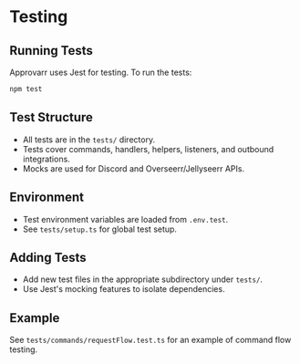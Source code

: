 # Testing

## Running Tests

Approvarr uses Jest for testing. To run the tests:

```bash
npm test
```

## Test Structure

- All tests are in the `tests/` directory.
- Tests cover commands, handlers, helpers, listeners, and outbound integrations.
- Mocks are used for Discord and Overseerr/Jellyseerr APIs.

## Environment

- Test environment variables are loaded from `.env.test`.
- See `tests/setup.ts` for global test setup.

## Adding Tests

- Add new test files in the appropriate subdirectory under `tests/`.
- Use Jest's mocking features to isolate dependencies.

## Example

See `tests/commands/requestFlow.test.ts` for an example of command flow testing.
